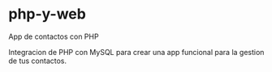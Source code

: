 # php-y-web
App de contactos con PHP

Integracion de PHP con MySQL para crear una app funcional para la gestion de tus contactos.
